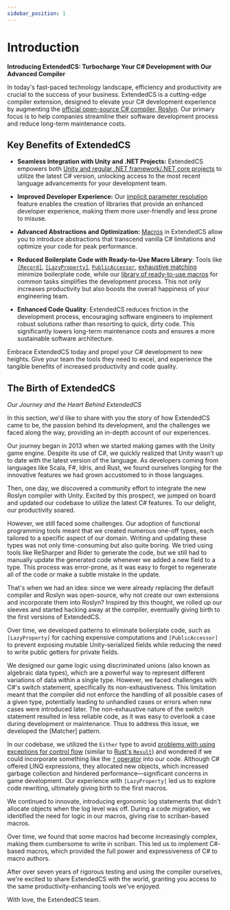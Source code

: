 ```yaml
---
sidebar_position: 1
---
```


# Introduction

**Introducing ExtendedCS: Turbocharge Your C# Development with Our Advanced Compiler**

In today's fast-paced technology landscape, efficiency and productivity are crucial to the success of your business. ExtendedCS is a cutting-edge compiler extension, designed to elevate your C# development experience by augmenting the [official open-source C# compiler, Roslyn](https://github.com/dotnet/roslyn). Our primary focus is to help companies streamline their software development process and reduce long-term maintenance costs.

## Key Benefits of ExtendedCS

- **Seamless Integration with Unity and .NET Projects:** ExtendedCS empowers both [Unity and regular .NET framework/.NET core projects](./supported-targets.md) to utilize the latest C# version, unlocking access to the most recent language advancements for your development team.

- **Improved Developer Experience:** Our [implicit parameter resolution](./capabilities/implicits/index.md) feature enables the creation of libraries that provide an enhanced developer experience, making them more user-friendly and less prone to misuse.

- **Advanced Abstractions and Optimization:** [Macros](./macros/index.md) in ExtendedCS allow you to introduce abstractions that transcend vanilla C# limitations and optimize your code for peak performance.

- **Reduced Boilerplate Code with Ready-to-Use Macro Library**: Tools like [`[Record]`](./capabilities/record/index.md), [`[LazyProperty]`](./capabilities/lazy-property.md), [`PublicAccessor`](./capabilities/public-accessor.md), [exhaustive matching](./capabilities/exhaustive-matching.md) minimize boilerplate code, while our [library of ready-to-use macros](./macro-library/index.md) for common tasks simplifies the development process. This not only increases productivity but also boosts the overall happiness of your engineering team.

- **Enhanced Code Quality**: ExtendedCS reduces friction in the development process, encouraging software engineers to implement robust solutions rather than resorting to quick, dirty code. This significantly lowers long-term maintenance costs and ensures a more sustainable software architecture.

Embrace ExtendedCS today and propel your C# development to new heights. Give your team the tools they need to excel, and experience the tangible benefits of increased productivity and code quality.

## The Birth of ExtendedCS

_Our Journey and the Heart Behind ExtendedCS_

In this section, we'd like to share with you the story of how ExtendedCS came to be, the passion behind its development, and the challenges we faced along the way, providing an in-depth account of our experiences.

Our journey began in 2013 when we started making games with the Unity game engine. Despite its use of C#, we quickly realized that Unity wasn't up to date with the latest version of the language. As developers coming from languages like Scala, F#, Idris, and Rust, we found ourselves longing for the innovative features we had grown accustomed to in those languages.

Then, one day, we discovered a community effort to integrate the new Roslyn compiler with Unity. Excited by this prospect, we jumped on board and updated our codebase to utilize the latest C# features. To our delight, our productivity soared.

However, we still faced some challenges. Our adoption of functional programming tools meant that we created numerous one-off types, each tailored to a specific aspect of our domain. Writing and updating these types was not only time-consuming but also quite boring. We tried using tools like ReSharper and Rider to generate the code, but we still had to manually update the generated code whenever we added a new field to a type. This process was error-prone, as it was easy to forget to regenerate all of the code or make a subtle mistake in the update.

That's when we had an idea: since we were already replacing the default compiler and Roslyn was open-source, why not create our own extensions and incorporate them into Roslyn? Inspired by this thought, we rolled up our sleeves and started hacking away at the compiler, eventually giving birth to the first versions of ExtendedCS.

Over time, we developed patterns to eliminate boilerplate code, such as `[LazyProperty]` for caching expensive computations and `[PublicAccessor]` to prevent exposing mutable Unity-serialized fields while reducing the need to write public getters for private fields.

We designed our game logic using discriminated unions (also known as algebraic data types), which are a powerful way to represent different variations of data within a single type. However, we faced challenges with C#'s switch statement, specifically its non-exhaustiveness. This limitation meant that the compiler did not enforce the handling of all possible cases of a given type, potentially leading to unhandled cases or errors when new cases were introduced later. The non-exhaustive nature of the switch statement resulted in less reliable code, as it was easy to overlook a case during development or maintenance. Thus to address this issue, we developed the [Matcher] pattern.

In our codebase, we utilized the `Either` type to avoid [problems with using exceptions for control flow](https://wiki.c2.com/?DontUseExceptionsForFlowControl) (similar to [Rust's `Result`](https://doc.rust-lang.org/std/result/)) and wondered if we could incorporate something like the [`?` operator](https://doc.rust-lang.org/std/result/#the-question-mark-operator-) into our code. Although C# offered LINQ expressions, they allocated new objects, which increased garbage collection and hindered performance—significant concerns in game development. Our experience with `[LazyProperty]` led us to explore code rewriting, ultimately giving birth to the first macros.

We continued to innovate, introducing ergonomic log statements that didn't allocate objects when the log level was off. During a code migration, we identified the need for logic in our macros, giving rise to scriban-based macros.

Over time, we found that some macros had become increasingly complex, making them cumbersome to write in scriban. This led us to implement C#-based macros, which provided the full power and expressiveness of C# to macro authors.

After over seven years of rigorous testing and using the compiler ourselves, we're excited to share ExtendedCS with the world, granting you access to the same productivity-enhancing tools we've enjoyed.

With love, the ExtendedCS team.